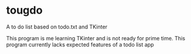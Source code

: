 # tougdo
A to do list based on todo.txt and TKinter

This program is me learning TKinter and is not ready for prime time.  This program currently lacks expected features of a todo list app
